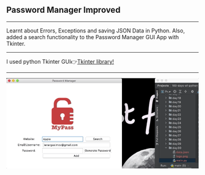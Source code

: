 <h2>Password Manager Improved</h2>
<hr>
<p>Learnt about Errors, Exceptions and saving JSON Data in Python. Also, added a search functionality to the Password Manager GUI App with Tkinter.</p>
<hr>
<span>I used python Tkinter GUI👉<span><a href='https://docs.python.org/3/library/tkinter.html'>Tkinter library!</a> 
<hr>
<img src='password_manager2.gif' alt="Password Manager"/>
